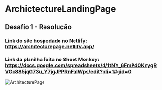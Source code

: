 ﻿# ArchictectureLandingPage

## Desafio 1 - Resolução

### Link do site hospedado no Netlify: https://architecturepage.netlify.app/


### Link da planilha feita no Sheet Monkey: https://docs.google.com/spreadsheets/d/1tNY_6FmPd0KnygRVGc885jqG73u_Y7jgJPPRnFalWps/edit?pli=1#gid=0





![ArchitecturePage](https://github.com/RaphaelMarquesMartorella/ArchictectureLandingPage/assets/118463534/67b82b86-08bc-4de0-a518-1d3981bbb494)
